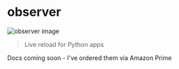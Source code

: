 # observer

![observer image](https://i.imgur.com/ZoafdEY.png)

> Live reload for Python apps

Docs coming soon - I've ordered them via Amazon Prime
